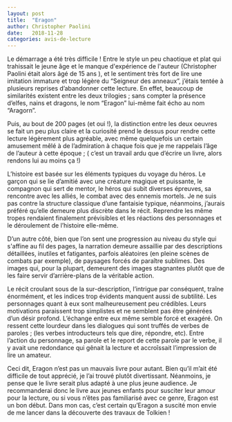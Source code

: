 ```yaml
---
layout: post
title:  "Eragon"
author: Christopher Paolini 
date:   2018-11-28
categories: avis-de-lecture
---
```


Le démarrage a été très difficile ! Entre le style un peu chaotique et plat qui trahissait le jeune âge et le manque d'expérience de l'auteur (Christopher Paolini était alors âgé de 15 ans ), et le sentiment très fort de lire une imitation immature et trop légère du “Seigneur des anneaux”, j’étais tentée à plusieurs reprises d’abandonner cette lecture. En effet, beaucoup de similarités existent entre les deux trilogies ; sans compter la présence d’elfes, nains et dragons, le nom “Eragon” lui-même fait écho au nom “Aragorn”. 

Puis, au bout de 200 pages (et oui !), la distinction entre les deux oeuvres se fait un peu plus claire et la curiosité prend le dessus pour rendre cette lecture légèrement plus agréable, avec même quelquefois un certain amusement mêlé à de l’admiration à chaque fois que je me rappelais l’âge de l’auteur à cette époque ; ( c’est un travail ardu que d’écrire un livre, alors rendons lui au moins ça !)

L’histoire est basée sur les éléments typiques du voyage du héros. Le garçon qui se lie d’amitié avec une créature magique et puissante, le compagnon qui sert de mentor, le héros qui subit diverses épreuves, sa rencontre avec les alliés, le combat avec des ennemis mortels. 
Je ne suis pas contre la structure classique d’une fantaisie typique, néanmoins, j’aurais préféré qu’elle demeure plus discrète dans le récit. 
Reprendre les même tropes rendaient finalement prévisibles et les réactions des personnages et le déroulement de l’histoire elle-même. 

D’un autre côté, bien que l’on sent une progression au niveau du style qui s'affine au fil des pages, la narration demeure assaillie par des descriptions détaillées, inutiles et fatigantes, parfois aléatoires (en pleine scènes de combats par exemple), de paysages forcés de paraître sublimes. Des images qui, pour la plupart, demeurent des images stagnantes plutôt que de les faire servir d’arrière-plans de la véritable action. 

Le récit croulant sous de la sur-description, l’intrigue par conséquent, traîne énormément, et les indices trop évidents manquent aussi de subtilité.
Les  personnages quant à eux sont malheureusement peu crédibles. Leurs motivations paraissent trop simplistes et ne semblent pas être générées d’un désir profond. L’échange entre eux même semble forcé et exagéré. On ressent cette lourdeur dans les dialogues qui sont truffés de verbes de paroles ; (les verbes introducteurs tels que dire, répondre, etc). Entre l’action du personnage, sa parole et le report de cette parole par le verbe, il y avait une redondance qui gênait la lecture et accroîssait l’impression de lire un amateur. 

Ceci dit, Eragon n’est pas un mauvais livre pour autant. Bien qu’il m’ait été difficile de tout apprécié, je l’ai trouvé plutôt divertissant.
Néanmoins, je pense que le livre serait plus adapté à une plus jeune audience. Je recommanderai donc le livre aux jeunes enfants pour susciter leur amour pour la lecture, ou si vous n’êtes pas familiarisé avec ce genre, Eragon est un bon début. Dans mon cas, c’est certain qu’Eragon a suscité mon envie de me lancer dans la découverte des travaux de Tolkien !
